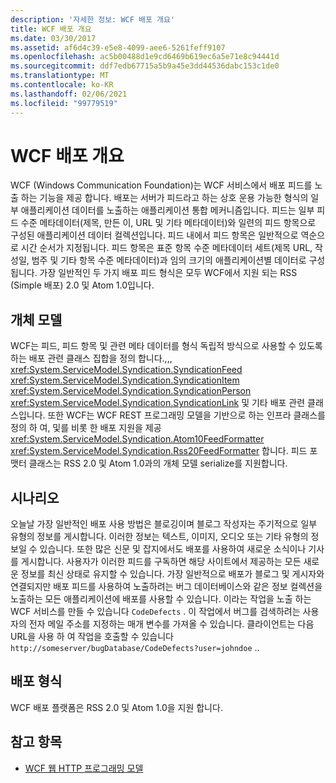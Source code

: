 ```yaml
---
description: '자세한 정보: WCF 배포 개요'
title: WCF 배포 개요
ms.date: 03/30/2017
ms.assetid: af6d4c39-e5e8-4099-aee6-5261feff9107
ms.openlocfilehash: ac5b00488d1e9cd6469b619ec6a5e71e8c94441d
ms.sourcegitcommit: ddf7edb67715a5b9a45e3dd44536dabc153c1de0
ms.translationtype: MT
ms.contentlocale: ko-KR
ms.lasthandoff: 02/06/2021
ms.locfileid: "99779519"
---
```

# <a name="wcf-syndication-overview"></a>WCF 배포 개요

WCF (Windows Communication Foundation)는 WCF 서비스에서 배포 피드를 노출 하는 기능을 제공 합니다. 배포는 서버가 피드라고 하는 상호 운용 가능한 형식의 일부 애플리케이션 데이터를 노출하는 애플리케이션 통합 메커니즘입니다. 피드는 일부 피드 수준 메타데이터(제목, 만든 이, URL 및 기타 메타데이터)와 일련의 피드 항목으로 구성된 애플리케이션 데이터 컬렉션입니다. 피드 내에서 피드 항목은 일반적으로 역순으로 시간 순서가 지정됩니다. 피드 항목은 표준 항목 수준 메타데이터 세트(제목 URL, 작성일, 범주 및 기타 항목 수준 메타데이터)과 임의 크기의 애플리케이션별 데이터로 구성됩니다. 가장 일반적인 두 가지 배포 피드 형식은 모두 WCF에서 지원 되는 RSS (Simple 배포) 2.0 및 Atom 1.0입니다.  
  
## <a name="object-model"></a>개체 모델  

 WCF는 피드, 피드 항목 및 관련 메타 데이터를 형식 독립적 방식으로 사용할 수 있도록 하는 배포 관련 클래스 집합을 정의 합니다.,,, <xref:System.ServiceModel.Syndication.SyndicationFeed> <xref:System.ServiceModel.Syndication.SyndicationItem> <xref:System.ServiceModel.Syndication.SyndicationPerson> <xref:System.ServiceModel.Syndication.SyndicationLink> 및 기타 배포 관련 클래스입니다. 또한 WCF는 WCF REST 프로그래밍 모델을 기반으로 하는 인프라 클래스를 정의 하 여, 및를 비롯 한 배포 지원을 제공 <xref:System.ServiceModel.Syndication.Atom10FeedFormatter>  <xref:System.ServiceModel.Syndication.Rss20FeedFormatter> 합니다. 피드 포맷터 클래스는 RSS 2.0 및 Atom 1.0과의 개체 모델 serialize를 지원합니다.  
  
## <a name="scenarios"></a>시나리오  

 오늘날 가장 일반적인 배포 사용 방법은 블로깅이며 블로그 작성자는 주기적으로 일부 유형의 정보를 게시합니다. 이러한 정보는 텍스트, 이미지, 오디오 또는 기타 유형의 정보일 수 있습니다. 또한 많은 신문 및 잡지에서도 배포를 사용하여 새로운 소식이나 기사를 게시합니다. 사용자가 이러한 피드를 구독하면 해당 사이트에서 제공하는 모든 새로운 정보를 최신 상태로 유지할 수 있습니다. 가장 일반적으로 배포가 블로그 및 게시자와 연결되지만 배포 피드를 사용하여 노출하려는 버그 데이터베이스와 같은 정보 컬렉션을 노출하는 모든 애플리케이션에 배포를 사용할 수 있습니다. 이라는 작업을 노출 하는 WCF 서비스를 만들 수 있습니다 `CodeDefects` . 이 작업에서 버그를 검색하려는 사용자의 전자 메일 주소를 지정하는 매개 변수를 가져올 수 있습니다. 클라이언트는 다음 URL을 사용 하 여 작업을 호출할 수 있습니다 `http://someserver/bugDatabase/CodeDefects?user=johndoe` ..  
  
## <a name="syndication-formats"></a>배포 형식  

 WCF 배포 플랫폼은 RSS 2.0 및 Atom 1.0을 지원 합니다.  
  
## <a name="see-also"></a>참고 항목

- [WCF 웹 HTTP 프로그래밍 모델](wcf-web-http-programming-model.md)
